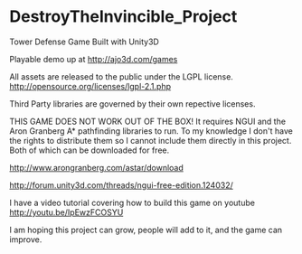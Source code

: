 DestroyTheInvincible_Project
============================

Tower Defense Game Built with Unity3D

Playable demo up  at http://ajo3d.com/games

All assets are released to the public under the LGPL license. http://opensource.org/licenses/lgpl-2.1.php 

Third Party libraries are governed by their own repective licenses.

THIS GAME DOES NOT WORK OUT OF THE BOX!
It requires NGUI and the Aron Granberg A* pathfinding libraries to run. To my knowledge I don't have the
rights to distribute them so I cannot include them directly in this project.
Both of which can be downloaded for free.

http://www.arongranberg.com/astar/download

http://forum.unity3d.com/threads/ngui-free-edition.124032/

I have a video tutorial covering how to build this game on youtube http://youtu.be/IpEwzFCOSYU

I am hoping this project can grow, people will add to it, and the game can improve.


